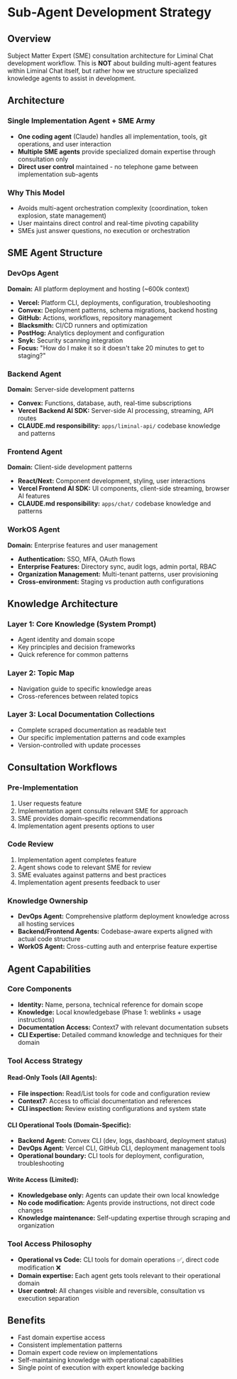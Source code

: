 # Sub-Agent Development Strategy

## Overview

Subject Matter Expert (SME) consultation architecture for Liminal Chat development workflow. This is **NOT** about building multi-agent features within Liminal Chat itself, but rather how we structure specialized knowledge agents to assist in development.

## Architecture

### Single Implementation Agent + SME Army
- **One coding agent** (Claude) handles all implementation, tools, git operations, and user interaction
- **Multiple SME agents** provide specialized domain expertise through consultation only
- **Direct user control** maintained - no telephone game between implementation sub-agents

### Why This Model
- Avoids multi-agent orchestration complexity (coordination, token explosion, state management)
- User maintains direct control and real-time pivoting capability
- SMEs just answer questions, no execution or orchestration

## SME Agent Structure

### DevOps Agent
**Domain:** All platform deployment and hosting (~600k context)
- **Vercel:** Platform CLI, deployments, configuration, troubleshooting
- **Convex:** Deployment patterns, schema migrations, backend hosting
- **GitHub:** Actions, workflows, repository management  
- **Blacksmith:** CI/CD runners and optimization
- **PostHog:** Analytics deployment and configuration
- **Snyk:** Security scanning integration
- **Focus:** "How do I make it so it doesn't take 20 minutes to get to staging?"

### Backend Agent
**Domain:** Server-side development patterns
- **Convex:** Functions, database, auth, real-time subscriptions
- **Vercel Backend AI SDK:** Server-side AI processing, streaming, API routes
- **CLAUDE.md responsibility:** `apps/liminal-api/` codebase knowledge and patterns

### Frontend Agent  
**Domain:** Client-side development patterns
- **React/Next:** Component development, styling, user interactions
- **Vercel Frontend AI SDK:** UI components, client-side streaming, browser AI features
- **CLAUDE.md responsibility:** `apps/chat/` codebase knowledge and patterns

### WorkOS Agent
**Domain:** Enterprise features and user management
- **Authentication:** SSO, MFA, OAuth flows
- **Enterprise Features:** Directory sync, audit logs, admin portal, RBAC
- **Organization Management:** Multi-tenant patterns, user provisioning
- **Cross-environment:** Staging vs production auth configurations

## Knowledge Architecture

### Layer 1: Core Knowledge (System Prompt)
- Agent identity and domain scope
- Key principles and decision frameworks
- Quick reference for common patterns

### Layer 2: Topic Map
- Navigation guide to specific knowledge areas
- Cross-references between related topics

### Layer 3: Local Documentation Collections
- Complete scraped documentation as readable text
- Our specific implementation patterns and code examples
- Version-controlled with update processes

## Consultation Workflows

### Pre-Implementation
1. User requests feature
2. Implementation agent consults relevant SME for approach
3. SME provides domain-specific recommendations
4. Implementation agent presents options to user

### Code Review
1. Implementation agent completes feature
2. Agent shows code to relevant SME for review
3. SME evaluates against patterns and best practices
4. Implementation agent presents feedback to user

### Knowledge Ownership
- **DevOps Agent:** Comprehensive platform deployment knowledge across all hosting services
- **Backend/Frontend Agents:** Codebase-aware experts aligned with actual code structure
- **WorkOS Agent:** Cross-cutting auth and enterprise feature expertise

## Agent Capabilities

### Core Components
- **Identity:** Name, persona, technical reference for domain scope
- **Knowledge:** Local knowledgebase (Phase 1: weblinks + usage instructions)
- **Documentation Access:** Context7 with relevant documentation subsets
- **CLI Expertise:** Detailed command knowledge and techniques for their domain

### Tool Access Strategy

#### **Read-Only Tools (All Agents):**
- **File inspection:** Read/List tools for code and configuration review
- **Context7:** Access to official documentation and references
- **CLI inspection:** Review existing configurations and system state

#### **CLI Operational Tools (Domain-Specific):**
- **Backend Agent:** Convex CLI (dev, logs, dashboard, deployment status)
- **DevOps Agent:** Vercel CLI, GitHub CLI, deployment management tools
- **Operational boundary:** CLI tools for deployment, configuration, troubleshooting

#### **Write Access (Limited):**
- **Knowledgebase only:** Agents can update their own local knowledge
- **No code modification:** Agents provide instructions, not direct code changes
- **Knowledge maintenance:** Self-updating expertise through scraping and organization

### Tool Access Philosophy
- **Operational vs Code:** CLI tools for domain operations ✅, direct code modification ❌
- **Domain expertise:** Each agent gets tools relevant to their operational domain
- **User control:** All changes visible and reversible, consultation vs execution separation

## Benefits
- Fast domain expertise access
- Consistent implementation patterns
- Domain expert code review on implementations
- Self-maintaining knowledge with operational capabilities
- Single point of execution with expert knowledge backing